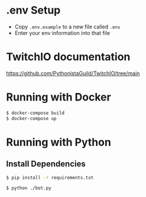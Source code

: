 # .env Setup
- Copy `.env.example` to a new file called `.env`
- Enter your env information into that file

# TwitchIO documentation
https://github.com/PythonistaGuild/TwitchIO/tree/main

# Running with Docker
```bash
$ docker-compose build
$ docker-compose up
```

# Running with Python  
## Install Dependencies 
```bash
$ pip install -r requirements.txt
```

```bash
$ python ./bot.py
```
